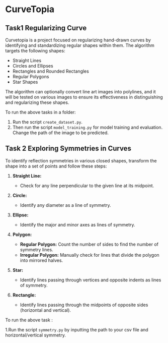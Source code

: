 # CurveTopia
## Task1 Regularizing Curve
Curvetopia is a project focused on regularizing hand-drawn curves by identifying and standardizing regular shapes within them. The algorithm targets the following shapes:

- Straight Lines
- Circles and Ellipses
- Rectangles and Rounded Rectangles
- Regular Polygons
- Star Shapes

The algorithm can optionally convert line art images into polylines, and it will be tested on various images to ensure its effectiveness in distinguishing and regularizing these shapes.

To run the above tasks in a folder:

1. Run the script `create_dataset.py`.
3. Then run the script `model_training.py` for model training and evaluation. Change the path of the image to be predicted.

## Task 2 Exploring Symmetries in Curves

To identify reflection symmetries in various closed shapes, transform the shape into a set of points and follow these steps:

1. **Straight Line:**
   - Check for any line perpendicular to the given line at its midpoint.

2. **Circle:**
   - Identify any diameter as a line of symmetry.

3. **Ellipse:**
   - Identify the major and minor axes as lines of symmetry.

4. **Polygon:**
   - **Regular Polygon:** Count the number of sides to find the number of symmetry lines.
   - **Irregular Polygon:** Manually check for lines that divide the polygon into mirrored halves.

5. **Star:**
   - Identify lines passing through vertices and opposite indents as lines of symmetry.

6. **Rectangle:**
   - Identify lines passing through the midpoints of opposite sides (horizontal and vertical).
     
To run the above task :

1.Run the script `symmetry.py` by inputting the path to your csv file and horizontal/vertical symmetry.


